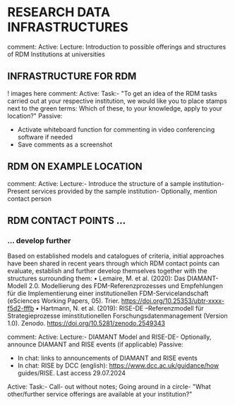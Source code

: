 # RESEARCH DATA INFRASTRUCTURES
comment: 
Active:
 Lecture: Introduction to possible offerings and structures of RDM Institutions 
at universities

## INFRASTRUCTURE FOR RDM
! images here 
comment: 
Active:
 Task:- "To get an idea of the RDM tasks carried out at your respective institution, we 
would like you to place stamps next to the green terms: Which of these, to your 
knowledge, apply to your location?"
 Passive:
 * Activate whiteboard function for commenting in video conferencing software 
if needed
 * Save comments as a screenshot

 ## RDM ON EXAMPLE LOCATION
comment: 
 Active:
 Lecture:- Introduce the structure of a sample institution- Present services provided by the sample institution- Optionally, mention contact person

 ## RDM CONTACT POINTS …
 ### … develop further
 Based on established models and catalogues of criteria, initial approaches have been 
shared in recent years through which RDM contact points can evaluate, establish and 
further develop themselves together with the structures surrounding them:
 • Lemaire, M. et al. (2020): Das DIAMANT-Modell 2.0. Modellierung des FDM-Referenzprozesses und 
Empfehlungen für die Implementierung einer institutionellen FDM-Servicelandschaft (eSciences 
Working Papers, 05). Trier. 
https://doi.org/10.25353/ubtr-xxxx-f5d2-fffb
 • Hartmann, N. et al. (2019): RISE-DE –Referenzmodell für Strategieprozesse iminstitutionellen
 Forschungsdatenmanagement (Version 1.0). Zenodo. https://doi.org/10.5281/zenodo.2549343

 comment: 
  Active:
 Lecture:- DIAMANT Model and RISE-DE- Optionally, announce DIAMANT and RISE events (if applicable)
 Passive:
 * In chat: links to announcements of DIAMANT and RISE events
 * In chat: RISE by DCC (english): https://www.dcc.ac.uk/guidance/how
guides/RISE. Last access 29.07.2024

 Active:
 Task:- Call- out without notes; Going around in a circle- "What other/further service offerings are available at your institution?"

 
